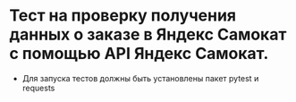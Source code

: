 # Тест на проверку получения данных о заказе  в Яндекс Самокат с помощью API Яндекс Самокат.
- Для запуска тестов должны быть установлены пакет pytest и requests